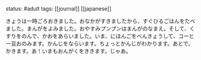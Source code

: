 status: #adult 
tags: [[journal]] [[japanese]]

きょうは一時ごろおきました。おなかがすきましたから、すぐひるごはんをたべました。まんがをよみました。おやすみプンプンはまんがのなまえ。そして、くすりをのんで、かおをあらいました。いま、にほんごをべんきょうして、コーヒー豆おのみます。かんじをならいます。ちょっとかんじがわかります。あとで、かきます。あ！いまもおんがくをききます。じゃあ。